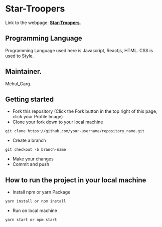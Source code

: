 # Star-Troopers

Link to the webpage: [**Star-Troopers**](https://mehulgarg22.github.io/Star-Troopers/).

## Programming Language

Programming Language used here is Javascript, Reactjs, HTML.
CSS is used to Style.

## Maintainer.
Mehul_Garg.

## Getting started
* Fork this repository (Click the Fork button in the top right of this page, click your Profile Image)
* Clone your fork down to your local machine

```
git clone https://github.com/your-username/repository_name.git
```

* Create a branch

```
git checkout -b branch-name
```

* Make your changes
* Commit and push


## How to run the project in your local machine

* Install npm or yarn Package
```
yarn install or npm install
```
* Run on local machine
```
yarn start or npm start
```
